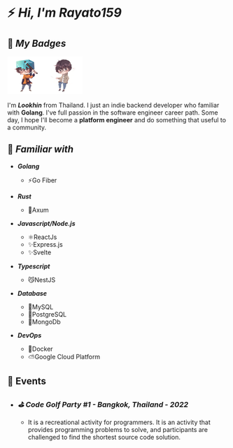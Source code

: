 <h1>⚡️ <i>Hi, I'm Rayato159</i></h1>

<h2>🎲 <i>My Badges</i></h2>

<img src="./img/rayato159-minecraft.png" width="86"><img src="./img/rayato159-sci.png" width="86">

<p>
  I'm <strong><i>Lookhin</i></strong> from Thailand. I just an indie backend developer who familiar with <strong>Golang</strong>. I've full passion in the software engineer career path. Some day, I hope I'll become a <strong>platform engineer</strong> and do something that useful to a community.
</p>

<h2>📑 <i>Familiar with</i></h2>
<ul>
  <li><strong><i>Golang</i></strong></li>
  <ul>
    <li>⚡Go Fiber</li>
  </ul>
  <p></p>
  <li><strong><i>Rust</i></strong></li>
  <ul>
    <li>🦀Axum</li>
  </ul>
  <p></p>
  <li><strong><i>Javascript/Node.js</i></strong></li>
  <ul>
    <li>⚛️ReactJs</li>
    <li>✨Express.js</li>
    <li>✨Svelte</li>
  </ul>
  <p></p>
  <li><strong><i>Typescript</i></strong></li>
  <ul>
    <li>😼NestJS</li>
  </ul>
  <p></p>
  <li><strong><i>Database</i></strong></li>
  <ul>
    <li>🐬MySQL</li>
    <li>🐘PostgreSQL</li>
    <li>🍃MongoDb</li>
  </ul>
  <p></p>
  <li><strong><i>DevOps</i></strong></li>
  <ul>
    <li>🐳Docker</li>
    <li>⛅Google Cloud Platform</li>
  </ul>
</ul>

<h2>🎉 Events</h2>
<ul>
  <li><h3><i>⛳ Code Golf Party #1 - Bangkok, Thailand - 2022</i></h3></li>
  <p></p>
  <ul>
    <li>
It is a recreational activity for programmers. It is an activity that provides programming problems to solve, and participants are challenged to find the shortest source code solution.</li>
  </ul>
</ul>
